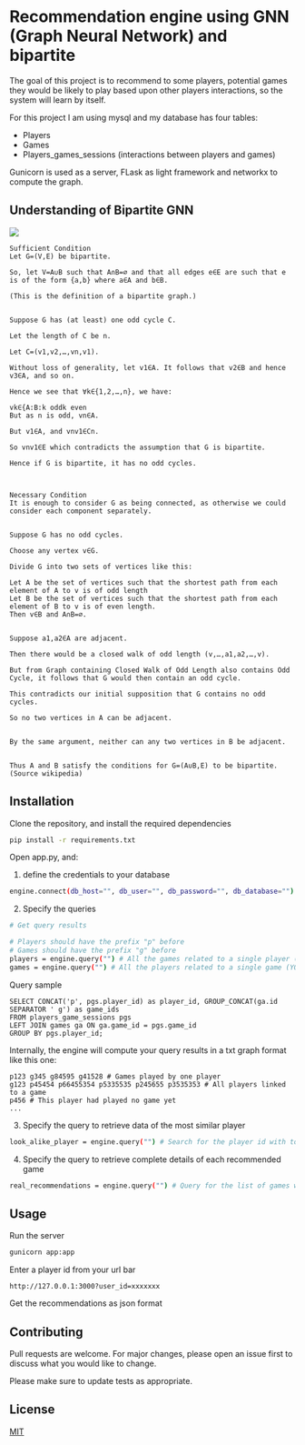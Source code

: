 # Recommendation engine using GNN (Graph Neural Network) and bipartite

The goal of this project is to recommend to some players, potential games they would be likely to play based upon other players interactions, so the system will learn by itself.

For this project I am using mysql and my database has four tables:
- Players
- Games
- Players_games_sessions (interactions between players and games)

Gunicorn is used as a server, FLask as light framework and networkx to compute the graph.

## Understanding of Bipartite GNN

![](https://data.dgl.ai/tutorial/img/bipartite.gif)

```
Sufficient Condition
Let G=(V,E) be bipartite.

So, let V=A∪B such that A∩B=∅ and that all edges e∈E are such that e is of the form {a,b} where a∈A and b∈B.

(This is the definition of a bipartite graph.)


Suppose G has (at least) one odd cycle C.

Let the length of C be n.

Let C=(v1,v2,…,vn,v1).

Without loss of generality, let v1∈A. It follows that v2∈B and hence v3∈A, and so on.

Hence we see that ∀k∈{1,2,…,n}, we have:

vk∈{A:B:k oddk even
But as n is odd, vn∈A.

But v1∈A, and vnv1∈Cn.

So vnv1∈E which contradicts the assumption that G is bipartite.

Hence if G is bipartite, it has no odd cycles.



Necessary Condition
It is enough to consider G as being connected, as otherwise we could consider each component separately.


Suppose G has no odd cycles.

Choose any vertex v∈G.

Divide G into two sets of vertices like this:

Let A be the set of vertices such that the shortest path from each element of A to v is of odd length
Let B be the set of vertices such that the shortest path from each element of B to v is of even length.
Then v∈B and A∩B=∅.


Suppose a1,a2∈A are adjacent.

Then there would be a closed walk of odd length (v,…,a1,a2,…,v).

But from Graph containing Closed Walk of Odd Length also contains Odd Cycle, it follows that G would then contain an odd cycle.

This contradicts our initial supposition that G contains no odd cycles.

So no two vertices in A can be adjacent.


By the same argument, neither can any two vertices in B be adjacent.


Thus A and B satisfy the conditions for G=(A∪B,E) to be bipartite.
(Source wikipedia)
```

## Installation

Clone the repository, and install the required dependencies

```bash
pip install -r requirements.txt
```

Open app.py, and:

1. define the credentials to your database

```bash
engine.connect(db_host="", db_user="", db_password="", db_database="")
```

2. Specify the queries

```bash
# Get query results

# Players should have the prefix "p" before
# Games should have the prefix "g" before
players = engine.query("") # All the games related to a single player (YOU MUST RETURN ONLY THE IDs)
games = engine.query("") # All the players related to a single game (YOU MUST RETURN ONLY THE IDs)
```

Query sample
```mysql
SELECT CONCAT('p', pgs.player_id) as player_id, GROUP_CONCAT(ga.id SEPARATOR ' g') as game_ids 
FROM players_game_sessions pgs 
LEFT JOIN games ga ON ga.game_id = pgs.game_id 
GROUP BY pgs.player_id;
```

Internally, the engine will compute your query results in a txt graph format like this one:
```
p123 g345 g84595 g41528 # Games played by one player
g123 p45454 p66455354 p5335535 p245655 p3535353 # All players linked to a game
p456 # This player had played no game yet
...

```

3. Specify the query to retrieve data of the most similar player

```bash
look_alike_player = engine.query("") # Search for the player id with to_player_id_clean
```

4. Specify the query to retrieve complete details of each recommended game

```bash
real_recommendations = engine.query("") # Query for the list of games within a list (SELECT * FROM xxx WHERE id IN(...) )
```

## Usage

Run the server

```python
gunicorn app:app
```

Enter a player id from your url bar

```
http://127.0.0.1:3000?user_id=xxxxxxx
```

Get the recommendations as json format

## Contributing
Pull requests are welcome. For major changes, please open an issue first to discuss what you would like to change.

Please make sure to update tests as appropriate.

## License
[MIT](https://choosealicense.com/licenses/mit/)
